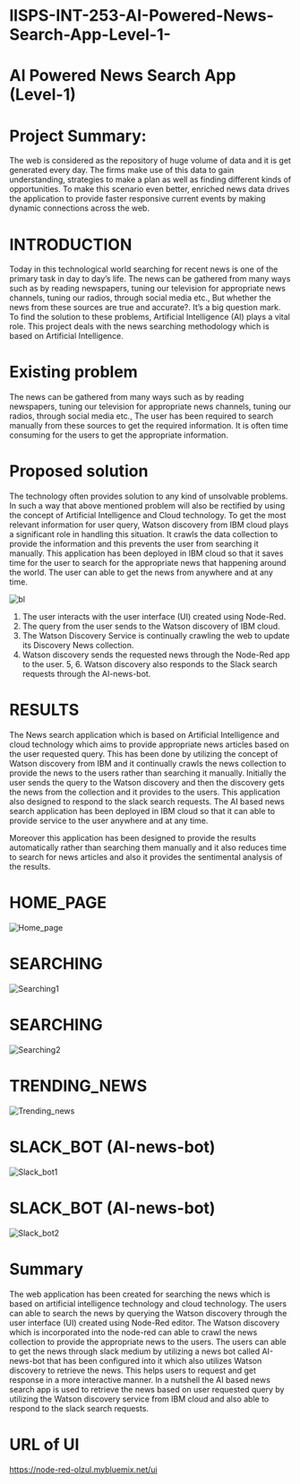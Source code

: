 # llSPS-INT-253-AI-Powered-News-Search-App-Level-1-
# AI Powered News Search App (Level-1)
# Project Summary:
  The web is considered as the repository of huge volume of data and it is get generated every day. The firms make use of this data to gain understanding, strategies to make a plan as well as finding different kinds of opportunities. To make this scenario even better, enriched news data drives the application to provide faster responsive current events by making dynamic connections across the web.

# INTRODUCTION
  Today in this technological world searching for recent news is one of the primary task in day to day’s life. The news  can be gathered from many ways  such as by reading newspapers, tuning our television for appropriate news channels, tuning our radios, through social media etc., But whether the news from these sources are true and accurate?. It’s a big question mark. To find the solution to these problems, Artificial Intelligence (AI) plays a vital role. This project deals with the news searching methodology which is based on Artificial Intelligence.

# Existing problem
  The news can be gathered from many ways such as by reading newspapers, tuning our television for appropriate news channels, tuning our radios, through social media etc., The user has been required to search manually from these sources to get the required information. It is often time consuming for the users to get the appropriate information.

# Proposed solution
  The technology often provides solution to any kind of unsolvable problems. In such a way that above mentioned problem will also be rectified by using the concept of Artificial Intelligence and Cloud technology. To get the most relevant information for user query, Watson discovery from IBM cloud plays a significant role in handling this situation. It crawls the data collection to provide the information and this prevents the user from searching it manually. This application has been deployed in IBM cloud so that it saves time for the user to search for the appropriate news that happening around the world. The user can able to get the news from anywhere and at any time.

![bl](https://user-images.githubusercontent.com/29342375/82158010-a5159380-98a2-11ea-9712-fd254acfddcf.JPG)

1.  The user interacts with the user interface (UI) created using Node-Red.
2.  The query from the user sends to the Watson discovery of IBM cloud.
3.  The Watson Discovery Service is continually crawling the web to update its Discovery News collection.
4.  Watson discovery sends the requested news through the Node-Red app to the user. 
5, 6. Watson discovery also responds to the Slack search requests through the AI-news-bot.

# RESULTS
  The News search application which is based on Artificial Intelligence and cloud technology which aims to provide appropriate news articles based on the user requested query. This has been done by utilizing the concept of Watson discovery from IBM and it continually crawls the news collection to provide the news to the users rather than searching it manually. Initially the user sends the query to the Watson discovery and then the discovery gets the news from the collection and it provides to the users. This application also designed to respond to the slack search requests. The AI based news search application has been deployed in IBM cloud so that it can able to provide service to the user anywhere and at any time.<br>
  
  Moreover this application has been designed to provide the results automatically rather than searching them manually and it also reduces time to search for news articles and also it provides the sentimental analysis of the results.

# HOME_PAGE
![Home_page](https://user-images.githubusercontent.com/29342375/82158186-f1150800-98a3-11ea-9d04-bd395713ff7d.JPG)


# SEARCHING

![Searching1](https://user-images.githubusercontent.com/29342375/82158195-01c57e00-98a4-11ea-83d7-3ebceac4eed1.JPG)


# SEARCHING
![Searching2](https://user-images.githubusercontent.com/29342375/82158194-feca8d80-98a3-11ea-82d8-53a2c68af393.JPG)


# TRENDING_NEWS
![Trending_news](https://user-images.githubusercontent.com/29342375/82158200-0b4ee600-98a4-11ea-99eb-ba1965f0b51f.JPG)



# SLACK_BOT (AI-news-bot)
![Slack_bot1](https://user-images.githubusercontent.com/29342375/82158217-186bd500-98a4-11ea-8da3-dc0712258518.JPG)


# SLACK_BOT (AI-news-bot)
![Slack_bot2](https://user-images.githubusercontent.com/29342375/82158221-1ace2f00-98a4-11ea-86ed-b1752d0583d4.JPG)


# Summary
The web application has been created for searching the news which is based on artificial intelligence technology and cloud technology. The users can able to search the news by querying the Watson discovery through the user interface (UI) created using Node-Red editor. The Watson discovery which is incorporated into the node-red can able to crawl the news collection to provide the appropriate news to the users. The users can able to get the news through slack medium by utilizing a news bot called AI-news-bot that has been configured into it which also utilizes Watson discovery to retrieve the news. This helps users to request and get response in a more interactive manner. In a nutshell the AI based news search app is used to retrieve the news based on user requested query by utilizing the Watson discovery service from IBM cloud and also able to respond to the slack search requests.


# URL of UI
https://node-red-olzul.mybluemix.net/ui





